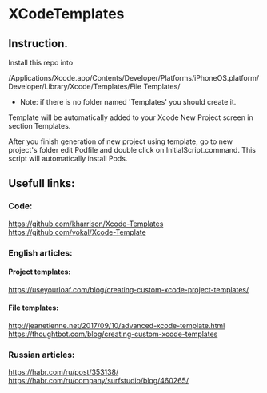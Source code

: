 # XCodeTemplates

## Instruction.

Install this repo into

/Applications/Xcode.app/Contents/Developer/Platforms/iPhoneOS.platform/Developer/Library/Xcode/Templates/File Templates/

* Note: if there is no folder named 'Templates' you should create it.

Template will be automatically added to your Xcode New Project screen in section Templates.

After you finish generation of new project using template, go to new project's folder edit Podfile and double click on InitialScript.command. This script will automatically install Pods.

## Usefull links:

### Code:
https://github.com/kharrison/Xcode-Templates
https://github.com/vokal/Xcode-Template

### English articles:
#### Project templates:
https://useyourloaf.com/blog/creating-custom-xcode-project-templates/

#### File templates:
http://jeanetienne.net/2017/09/10/advanced-xcode-template.html
https://thoughtbot.com/blog/creating-custom-xcode-templates

### Russian articles:
https://habr.com/ru/post/353138/
https://habr.com/ru/company/surfstudio/blog/460265/
